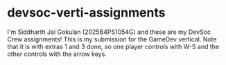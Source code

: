 # devsoc-verti-assignments
I'm Siddharth Jai Gokulan (2025B4PS1054G) and these are my DevSoc Crew assignments!
This is my submission for the GameDev vertical. Note that it is with extras 1 and 3 done, so one player controls with W-S and the other controls with the arrow keys.

